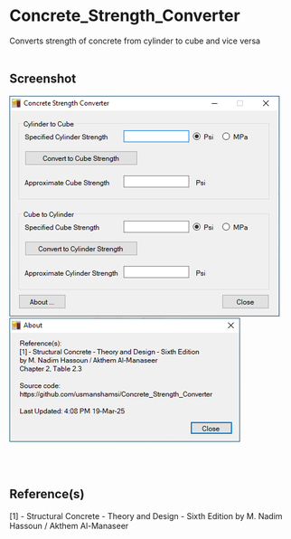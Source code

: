 # Concrete_Strength_Converter
Converts strength of concrete from cylinder to cube and vice versa
<br><br>

## Screenshot

![Screenshot](interface.png "Screenshot")
<br>
![Screenshot](about.png "Screenshot")

<br><br>
## Reference(s)
[1] - Structural Concrete - Theory and Design - Sixth Edition by M. Nadim Hassoun / Akthem Al-Manaseer
<br>

